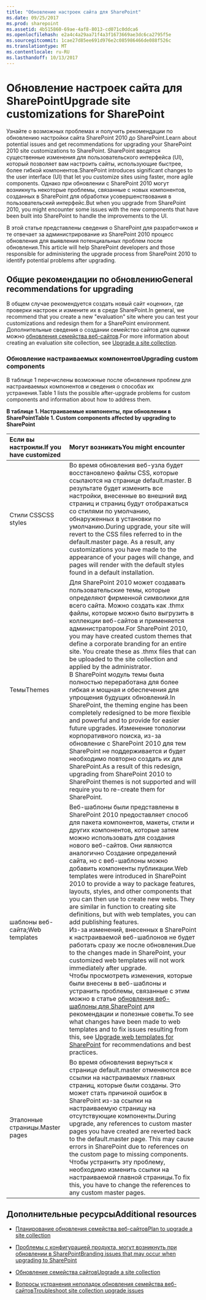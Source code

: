 ```yaml
---
title: "Обновление настроек сайта для SharePoint"
ms.date: 09/25/2017
ms.prod: sharepoint
ms.assetid: 4b515860-69ae-4af8-8013-cd071c0ddca6
ms.openlocfilehash: e2a4c4a29aa71f4a3f1673669ae3dc6ca2795f5e
ms.sourcegitcommit: 1cae27d85ee691d976e2c085986466de088f526c
ms.translationtype: MT
ms.contentlocale: ru-RU
ms.lasthandoff: 10/13/2017
---
```

# <a name="upgrade-site-customizations-for-sharepoint"></a><span data-ttu-id="3cd73-102">Обновление настроек сайта для SharePoint</span><span class="sxs-lookup"><span data-stu-id="3cd73-102">Upgrade site customizations for SharePoint</span></span>
<span data-ttu-id="3cd73-103">Узнайте о возможных проблемах и получить рекомендации по обновлению настройки сайта SharePoint 2010 до SharePoint.</span><span class="sxs-lookup"><span data-stu-id="3cd73-103">Learn about potential issues and get recommendations for upgrading your SharePoint 2010 site customizations to SharePoint.</span></span>
<span data-ttu-id="3cd73-104">SharePoint вводятся существенные изменения для пользовательского интерфейса (UI), который позволяет вам настроить сайты, использующие быстрее, более гибкой компонентов.</span><span class="sxs-lookup"><span data-stu-id="3cd73-104">SharePoint introduces significant changes to the user interface (UI) that let you customize sites using faster, more agile components.</span></span> <span data-ttu-id="3cd73-105">Однако при обновлении с SharePoint 2010 могут возникнуть некоторые проблемы, связанные с новых компонентов, созданных в SharePoint для обработки усовершенствования в пользовательский интерфейс.</span><span class="sxs-lookup"><span data-stu-id="3cd73-105">But when you upgrade from SharePoint 2010, you might encounter some issues with the new components that have been built into SharePoint to handle the improvements to the UI.</span></span>
  
    
    

<span data-ttu-id="3cd73-106">В этой статье представлены сведения о SharePoint для разработчиков и те отвечает за администрирование из SharePoint 2010 процесс обновления для выявления потенциальных проблем после обновления.</span><span class="sxs-lookup"><span data-stu-id="3cd73-106">This article will help SharePoint developers and those responsible for administering the upgrade process from SharePoint 2010 to identify potential problems after upgrading.</span></span>
## <a name="general-recommendations-for-upgrading"></a><span data-ttu-id="3cd73-107">Общие рекомендации по обновлению</span><span class="sxs-lookup"><span data-stu-id="3cd73-107">General recommendations for upgrading</span></span>

<span data-ttu-id="3cd73-108">В общем случае рекомендуется создать новый сайт «оценки», где проверки настроек и измените их в среде SharePoint.</span><span class="sxs-lookup"><span data-stu-id="3cd73-108">In general, we recommend that you create a new "evaluation" site where you can test your customizations and redesign them for a SharePoint environment.</span></span> <span data-ttu-id="3cd73-109">Дополнительные сведения о создании семейство сайтов для оценки можно [обновления семейства веб-сайтов](http://office.microsoft.com/en-us/office365-sharepoint-online-enterprise-help/upgrade-a-site-collection-HA102865473.aspx?CTT=5&amp;origin=HA104034491).</span><span class="sxs-lookup"><span data-stu-id="3cd73-109">For more information about creating an evaluation site collection, see  [Upgrade a site collection](http://office.microsoft.com/en-us/office365-sharepoint-online-enterprise-help/upgrade-a-site-collection-HA102865473.aspx?CTT=5&amp;origin=HA104034491).</span></span>
  
    
    

### <a name="upgrading-custom-components"></a><span data-ttu-id="3cd73-110">Обновление настраиваемых компонентов</span><span class="sxs-lookup"><span data-stu-id="3cd73-110">Upgrading custom components</span></span>

<span data-ttu-id="3cd73-111">В таблице 1 перечислены возможные после обновления проблем для настраиваемых компонентов и сведения о способах их устранения.</span><span class="sxs-lookup"><span data-stu-id="3cd73-111">Table 1 lists the possible after-upgrade problems for custom components and information about how to address them.</span></span>
  
    
    

<span data-ttu-id="3cd73-112">**В таблице 1. Настраиваемые компоненты, при обновлении в SharePoint**</span><span class="sxs-lookup"><span data-stu-id="3cd73-112">**Table 1. Custom components affected by upgrading to SharePoint**</span></span>


|<span data-ttu-id="3cd73-113">**Если вы настроили.**</span><span class="sxs-lookup"><span data-stu-id="3cd73-113">**If you have customized**</span></span>|<span data-ttu-id="3cd73-114">**Могут возникать**</span><span class="sxs-lookup"><span data-stu-id="3cd73-114">**You might encounter**</span></span>|
|:-----|:-----|
|<span data-ttu-id="3cd73-115">Стили CSS</span><span class="sxs-lookup"><span data-stu-id="3cd73-115">CSS styles</span></span>  <br/> |<span data-ttu-id="3cd73-p103">Во время обновления веб-узла будет восстановлено файлы CSS, которые ссылаются на странице default.master. В результате будет изменить все настройки, внесенные во внешний вид страниц и страниц будут отображаться со стилями по умолчанию, обнаруженных в установки по умолчанию.</span><span class="sxs-lookup"><span data-stu-id="3cd73-p103">During upgrade, your site will revert to the CSS files referred to in the default.master page. As a result, any customizations you have made to the appearance of your pages will change, and pages will render with the default styles found in a default installation.</span></span>  <br/> |
|<span data-ttu-id="3cd73-118">Темы</span><span class="sxs-lookup"><span data-stu-id="3cd73-118">Themes</span></span>  <br/> |<span data-ttu-id="3cd73-p104">Для SharePoint 2010 может создавать пользовательские темы, которые определяют фирменной символики для всего сайта. Можно создать как .thmx файлы, которые можно было выгрузить в коллекции веб-сайтов и применяется администратором.</span><span class="sxs-lookup"><span data-stu-id="3cd73-p104">For SharePoint 2010, you may have created custom themes that define a corporate branding for an entire site. You create these as .thmx files that can be uploaded to the site collection and applied by the administrator.</span></span>  <br/> <span data-ttu-id="3cd73-121">В SharePoint модуль темы была полностью переработана для более гибкая и мощная и обеспечения для упрощения будущих обновлений.</span><span class="sxs-lookup"><span data-stu-id="3cd73-121">In SharePoint, the theming engine has been completely redesigned to be more flexible and powerful and to provide for easier future upgrades.</span></span> <span data-ttu-id="3cd73-122">Изменение топологии корпоративного поиска, из-за обновление с SharePoint 2010 для тем SharePoint не поддерживается и будет необходимо повторно создать их для SharePoint.</span><span class="sxs-lookup"><span data-stu-id="3cd73-122">As a result of this redesign, upgrading from SharePoint 2010 to SharePoint themes is not supported and will require you to re-create them for SharePoint.</span></span>  <br/> |
|<span data-ttu-id="3cd73-123">шаблоны веб-сайта;</span><span class="sxs-lookup"><span data-stu-id="3cd73-123">Web templates</span></span>  <br/> |<span data-ttu-id="3cd73-p106">Веб-шаблоны были представлены в SharePoint 2010 предоставляет способ для пакета компонентов, макеты, стили и других компонентов, которые затем можно использовать для создания нового веб-сайтов. Они являются аналогично Создание определений сайта, но с веб-шаблоны можно добавить компоненты публикации.</span><span class="sxs-lookup"><span data-stu-id="3cd73-p106">Web templates were introduced in SharePoint 2010 to provide a way to package features, layouts, styles, and other components that you can then use to create new webs. They are similar in function to creating site definitions, but with web templates, you can add publishing features.  </span></span><br/> <span data-ttu-id="3cd73-126">Из-за изменений, внесенных в SharePoint к настраиваемой веб-шаблонов не будет работать сразу же после обновления.</span><span class="sxs-lookup"><span data-stu-id="3cd73-126">Due to the changes made in SharePoint, your customized web templates will not work immediately after upgrade.</span></span>  <br/> <span data-ttu-id="3cd73-127">Чтобы просмотреть изменения, которые были внесены в веб-шаблоны и устранить проблемы, связанные с этим можно в статье [обновления веб-шаблоны для SharePoint](upgrade-web-templates-for-sharepoint.md) для рекомендации и полезные советы.</span><span class="sxs-lookup"><span data-stu-id="3cd73-127">To see what changes have been made to web templates and to fix issues resulting from this, see  [Upgrade web templates for SharePoint](upgrade-web-templates-for-sharepoint.md) for recommendations and best practices.</span></span> <br/> |
|<span data-ttu-id="3cd73-128">Эталонные страницы.</span><span class="sxs-lookup"><span data-stu-id="3cd73-128">Master pages</span></span>  <br/> |<span data-ttu-id="3cd73-p107">Во время обновления вернуться к странице default.master отменяются все ссылки на настраиваемых главных страниц, которые были созданы. Это может стать причиной ошибок в SharePoint из-за ссылки на настраиваемую страницу на отсутствующие компоненты.</span><span class="sxs-lookup"><span data-stu-id="3cd73-p107">During upgrade, any references to custom master pages you have created are reverted back to the default.master page. This may cause errors in SharePoint due to references on the custom page to missing components.</span></span>  <br/> <span data-ttu-id="3cd73-131">Чтобы устранить эту проблему, необходимо изменить ссылки на настраиваемой главной страницы.</span><span class="sxs-lookup"><span data-stu-id="3cd73-131">To fix this, you have to change the references to any custom master pages.</span></span>  <br/> |
   

## <a name="additional-resources"></a><span data-ttu-id="3cd73-132">Дополнительные ресурсы</span><span class="sxs-lookup"><span data-stu-id="3cd73-132">Additional resources</span></span>
<span data-ttu-id="3cd73-133"><a name="bk_addresources"> </a></span><span class="sxs-lookup"><span data-stu-id="3cd73-133"></span></span>


-  [<span data-ttu-id="3cd73-134">Планирование обновления семейства веб-сайтов</span><span class="sxs-lookup"><span data-stu-id="3cd73-134">Plan to upgrade a site collection</span></span>](https://technet.microsoft.com/en-us/library/ff191199.aspx)
    
  
-  [<span data-ttu-id="3cd73-135">Проблемы с конфигурацией продукта, могут возникнуть при обновлении в SharePoint</span><span class="sxs-lookup"><span data-stu-id="3cd73-135">Branding issues that may occur when upgrading to SharePoint</span></span>](http://office.microsoft.com/en-us/office365-sharepoint-online-enterprise-help/branding-issues-that-may-occur-when-upgrading-to-sharepoint-HA104052656.aspx?CTT=5&amp;origin=HA104034491)
    
  
-  [<span data-ttu-id="3cd73-136">Обновление семейства сайтов</span><span class="sxs-lookup"><span data-stu-id="3cd73-136">Upgrade a site collection</span></span>](http://office.microsoft.com/en-us/office365-sharepoint-online-enterprise-help/upgrade-a-site-collection-HA102865473.aspx?CTT=5&amp;origin=HA104034491)
    
  
-  [<span data-ttu-id="3cd73-137">Вопросы устранения неполадок обновления семейства веб-сайтов</span><span class="sxs-lookup"><span data-stu-id="3cd73-137">Troubleshoot site collection upgrade issues</span></span>](http://office.microsoft.com/en-us/office365-sharepoint-online-enterprise-help/troubleshoot-site-collection-upgrade-issues-HA104037311.aspx?CTT=5&amp;origin=HA104034491)
    
  

